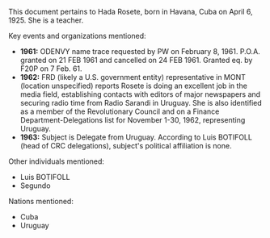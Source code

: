 This document pertains to Hada Rosete, born in Havana, Cuba on April 6, 1925. She is a teacher.

Key events and organizations mentioned:

*   **1961:** ODENVY name trace requested by PW on February 8, 1961. P.O.A. granted on 21 FEB 1961 and cancelled on 24 FEB 1961. Granted eq. by F20P on 7 Feb. 61.
*   **1962:** FRD (likely a U.S. government entity) representative in MONT (location unspecified) reports Rosete is doing an excellent job in the media field, establishing contacts with editors of major newspapers and securing radio time from Radio Sarandi in Uruguay. She is also identified as a member of the Revolutionary Council and on a Finance Department-Delegations list for November 1-30, 1962, representing Uruguay.
*   **1963:** Subject is Delegate from Uruguay. According to Luis BOTIFOLL (head of CRC delegations), subject's political affiliation is none.

Other individuals mentioned:

*   Luis BOTIFOLL
*   Segundo

Nations mentioned:

*   Cuba
*   Uruguay

